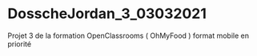 # DosscheJordan_3_03032021
Projet 3 de la formation OpenClassrooms ( OhMyFood ) format mobile en priorité
